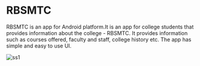 # RBSMTC
RBSMTC is an app for Android platform.It is an app for college students that provides information about the college - RBSMTC. 
It provides information such as courses offered, faculty and staff, college history etc. The app has simple and easy to use UI.

![ss1](https://user-images.githubusercontent.com/15258241/29746205-29320036-8af0-11e7-8ba1-1a1057a5587b.png "HOME SCREEN")
